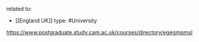 related to:
- [[England UK]]
type: #University 

https://www.postgraduate.study.cam.ac.uk/courses/directory/egegmpmsl